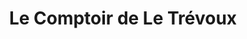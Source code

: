 ---
title: "Le Comptoir de Le Trévoux"
url: /le-trevoux/le-comptoir-de-le-trevoux/
shop: Lebensmittel
---